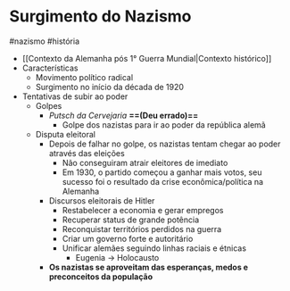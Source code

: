 # Surgimento do Nazismo
#nazismo #história 
- [[Contexto da Alemanha pós 1° Guerra Mundial|Contexto histórico]]
- Características
	- Movimento político radical
	- Surgimento no início da década de 1920
- Tentativas de subir ao poder
	- Golpes
		- *Putsch da Cervejaria* **==(Deu errado)==**
			- Golpe dos nazistas para ir ao poder da república alemã
	- Disputa eleitoral
		- Depois de falhar no golpe, os nazistas tentam chegar ao poder através das eleições
			- Não conseguiram atrair eleitores de imediato
			- Em 1930, o partido começou a ganhar mais votos, seu sucesso foi o resultado da crise econômica/política na Alemanha
		- Discursos eleitorais de Hitler
			- Restabelecer a economia e gerar empregos
			- Recuperar status de grande potência
			- Reconquistar territórios perdidos na guerra
			- Criar um governo forte e autoritário
			- Unificar alemães seguindo linhas raciais e étnicas
				- Eugenia -> Holocausto
		- **Os nazistas se aproveitam das esperanças, medos e preconceitos da população**
	